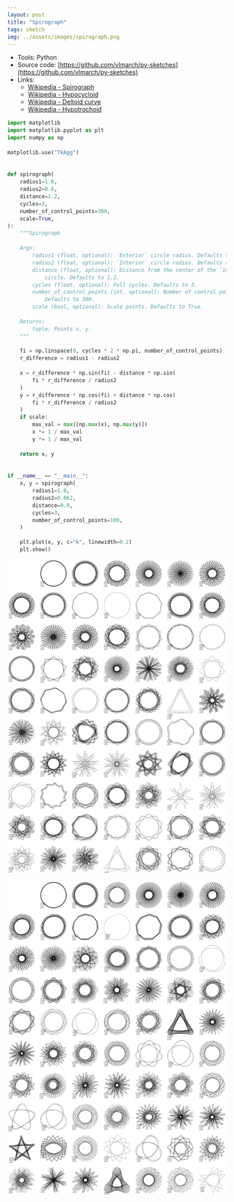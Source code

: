 ```yaml
---
layout: post
title: "Spirograph"
tags: sketch
img: ../assets/images/spirograph.png
---
```


- Tools: Python
- Source code: [https://github.com/vlmarch/py-sketches](https://github.com/vlmarch/py-sketches)
- Links:
    - [Wikipedia - Spirograph](https://en.wikipedia.org/wiki/Spirograph)
    - [Wikipedia - Hypocycloid](https://en.wikipedia.org/wiki/Hypocycloid)
    - [Wikipedia - Deltoid curve](https://en.wikipedia.org/wiki/Deltoid_curve)
    - [Wikipedia - Hypotrochoid](https://en.wikipedia.org/wiki/Hypotrochoid)

```python
import matplotlib
import matplotlib.pyplot as plt
import numpy as np

matplotlib.use("TkAgg")


def spirograph(
    radius1=1.0,
    radius2=0.6,
    distance=1.2,
    cycles=3,
    number_of_control_points=300,
    scale=True,
):
    """Spirograph

    Args:
        radius1 (float, optional): `Exterior` circle radius. Defaults to 1.0.
        radius2 (float, optional): `Interior` circle radius. Defaults to 0.6.
        distance (float, optional): Distance from the center of the `interior`
            circle. Defaults to 1.2.
        cycles (float, optional): Full cycles. Defaults to 3.
        number_of_control_points (int, optional): Number of control points.
            Defaults to 300.
        scale (bool, optional): Scale points. Defaults to True.

    Returns:
        tuple: Points x, y.
    """

    fi = np.linspace(0, cycles * 2 * np.pi, number_of_control_points)
    r_difference = radius1 - radius2

    x = r_difference * np.sin(fi) - distance * np.sin(
        fi * r_difference / radius2
    )
    y = r_difference * np.cos(fi) + distance * np.cos(
        fi * r_difference / radius2
    )
    if scale:
        max_val = max([np.max(x), np.max(y)])
        x *= 1 / max_val
        y *= 1 / max_val

    return x, y


if __name__ == "__main__":
    x, y = spirograph(
        radius1=1.0,
        radius2=0.062,
        distance=0.9,
        cycles=3,
        number_of_control_points=100,
    )

    plt.plot(x, y, c="k", linewidth=0.2)
    plt.show()
```
<!-- ![Alt text](../assets/images/spirograph01.svg) -->

<!-- ![Alt text](../assets/images/spirograph02.svg) -->

![Alt text](../assets/images/spirograph03.svg)

![Alt text](../assets/images/spirograph04.svg)
